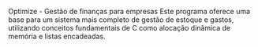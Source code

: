 Optimize - Gestão de finanças para empresas
Este programa oferece uma base para um sistema mais completo de gestão de estoque e gastos, utilizando conceitos fundamentais de C como alocação dinâmica de memória e listas encadeadas.
